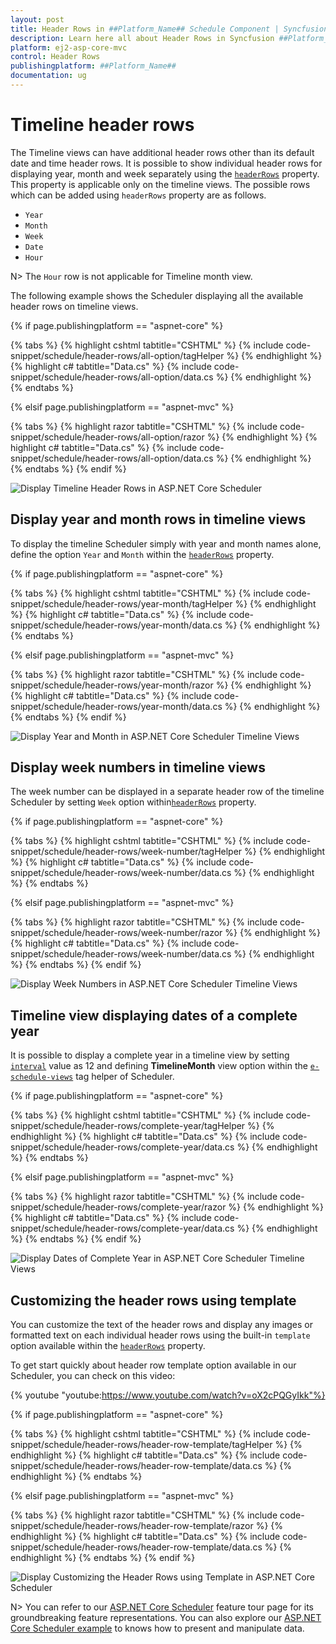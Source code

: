 ```yaml
---
layout: post
title: Header Rows in ##Platform_Name## Schedule Component | Syncfusion
description: Learn here all about Header Rows in Syncfusion ##Platform_Name## Schedule component of Syncfusion Essential JS 2 and more.
platform: ej2-asp-core-mvc
control: Header Rows
publishingplatform: ##Platform_Name##
documentation: ug
---
```



# Timeline header rows

The Timeline views can have additional header rows other than its default date and time header rows. It is possible to show individual header rows for displaying year, month and week separately using the [`headerRows`](https://help.syncfusion.com/cr/aspnetcore-js2/Syncfusion.EJ2.Schedule.Schedule.html#Syncfusion_EJ2_Schedule_Schedule_HeaderRows) property. This property is applicable only on the timeline views. The possible rows which can be added using `headerRows` property are as follows.

* `Year`
* `Month`
* `Week`
* `Date`
* `Hour`

N> The `Hour` row is not applicable for Timeline month view.

The following example shows the Scheduler displaying all the available header rows on timeline views.

{% if page.publishingplatform == "aspnet-core" %}

{% tabs %}
{% highlight cshtml tabtitle="CSHTML" %}
{% include code-snippet/schedule/header-rows/all-option/tagHelper %}
{% endhighlight %}
{% highlight c# tabtitle="Data.cs" %}
{% include code-snippet/schedule/header-rows/all-option/data.cs %}
{% endhighlight %}
{% endtabs %}

{% elsif page.publishingplatform == "aspnet-mvc" %}

{% tabs %}
{% highlight razor tabtitle="CSHTML" %}
{% include code-snippet/schedule/header-rows/all-option/razor %}
{% endhighlight %}
{% highlight c# tabtitle="Data.cs" %}
{% include code-snippet/schedule/header-rows/all-option/data.cs %}
{% endhighlight %}
{% endtabs %}
{% endif %}


![Display Timeline Header Rows in ASP.NET Core Scheduler](images/scheduler-header-default.png)

## Display year and month rows in timeline views

To display the timeline Scheduler simply with year and month names alone, define the option `Year` and `Month` within the [`headerRows`](https://help.syncfusion.com/cr/aspnetcore-js2/Syncfusion.EJ2.Schedule.Schedule.html#Syncfusion_EJ2_Schedule_Schedule_HeaderRows) property.

{% if page.publishingplatform == "aspnet-core" %}

{% tabs %}
{% highlight cshtml tabtitle="CSHTML" %}
{% include code-snippet/schedule/header-rows/year-month/tagHelper %}
{% endhighlight %}
{% highlight c# tabtitle="Data.cs" %}
{% include code-snippet/schedule/header-rows/year-month/data.cs %}
{% endhighlight %}
{% endtabs %}

{% elsif page.publishingplatform == "aspnet-mvc" %}

{% tabs %}
{% highlight razor tabtitle="CSHTML" %}
{% include code-snippet/schedule/header-rows/year-month/razor %}
{% endhighlight %}
{% highlight c# tabtitle="Data.cs" %}
{% include code-snippet/schedule/header-rows/year-month/data.cs %}
{% endhighlight %}
{% endtabs %}
{% endif %}


![Display Year and Month in ASP.NET Core Scheduler Timeline Views](images/scheduler-header-year-month.png)

## Display week numbers in timeline views

The week number can be displayed in a separate header row of the timeline Scheduler by setting `Week` option within[`headerRows`](https://help.syncfusion.com/cr/aspnetcore-js2/Syncfusion.EJ2.Schedule.Schedule.html#Syncfusion_EJ2_Schedule_Schedule_HeaderRows) property.

{% if page.publishingplatform == "aspnet-core" %}

{% tabs %}
{% highlight cshtml tabtitle="CSHTML" %}
{% include code-snippet/schedule/header-rows/week-number/tagHelper %}
{% endhighlight %}
{% highlight c# tabtitle="Data.cs" %}
{% include code-snippet/schedule/header-rows/week-number/data.cs %}
{% endhighlight %}
{% endtabs %}

{% elsif page.publishingplatform == "aspnet-mvc" %}

{% tabs %}
{% highlight razor tabtitle="CSHTML" %}
{% include code-snippet/schedule/header-rows/week-number/razor %}
{% endhighlight %}
{% highlight c# tabtitle="Data.cs" %}
{% include code-snippet/schedule/header-rows/week-number/data.cs %}
{% endhighlight %}
{% endtabs %}
{% endif %}


![Display Week Numbers in ASP.NET Core Scheduler Timeline Views](images/scheduler-header-week-number.png)

## Timeline view displaying dates of a complete year

It is possible to display a complete year in a timeline view by setting [`interval`](https://help.syncfusion.com/cr/aspnetcore-js2/Syncfusion.EJ2.Schedule.ScheduleTimeScale.html#Syncfusion_EJ2_Schedule_ScheduleTimeScale_Interval) value as 12 and defining **TimelineMonth** view option within the [`e-schedule-views`](https://help.syncfusion.com/cr/aspnetcore-js2/Syncfusion.EJ2.Schedule.Schedule.html#Syncfusion_EJ2_Schedule_Schedule_Views) tag helper of Scheduler.

{% if page.publishingplatform == "aspnet-core" %}

{% tabs %}
{% highlight cshtml tabtitle="CSHTML" %}
{% include code-snippet/schedule/header-rows/complete-year/tagHelper %}
{% endhighlight %}
{% highlight c# tabtitle="Data.cs" %}
{% include code-snippet/schedule/header-rows/complete-year/data.cs %}
{% endhighlight %}
{% endtabs %}

{% elsif page.publishingplatform == "aspnet-mvc" %}

{% tabs %}
{% highlight razor tabtitle="CSHTML" %}
{% include code-snippet/schedule/header-rows/complete-year/razor %}
{% endhighlight %}
{% highlight c# tabtitle="Data.cs" %}
{% include code-snippet/schedule/header-rows/complete-year/data.cs %}
{% endhighlight %}
{% endtabs %}
{% endif %}


![Display Dates of Complete Year in ASP.NET Core Scheduler Timeline Views](images/scheduler-header-date-complete-year.png)

## Customizing the header rows using template

You can customize the text of the header rows and display any images or formatted text on each individual header rows using the built-in `template` option available within the [`headerRows`](https://help.syncfusion.com/cr/aspnetcore-js2/Syncfusion.EJ2.Schedule.Schedule.html#Syncfusion_EJ2_Schedule_Schedule_HeaderRows) property.

To get start quickly about header row template option available in our Scheduler, you can check on this video:

{% youtube
"youtube:https://www.youtube.com/watch?v=oX2cPQGyIkk"%}

{% if page.publishingplatform == "aspnet-core" %}

{% tabs %}
{% highlight cshtml tabtitle="CSHTML" %}
{% include code-snippet/schedule/header-rows/header-row-template/tagHelper %}
{% endhighlight %}
{% highlight c# tabtitle="Data.cs" %}
{% include code-snippet/schedule/header-rows/header-row-template/data.cs %}
{% endhighlight %}
{% endtabs %}

{% elsif page.publishingplatform == "aspnet-mvc" %}

{% tabs %}
{% highlight razor tabtitle="CSHTML" %}
{% include code-snippet/schedule/header-rows/header-row-template/razor %}
{% endhighlight %}
{% highlight c# tabtitle="Data.cs" %}
{% include code-snippet/schedule/header-rows/header-row-template/data.cs %}
{% endhighlight %}
{% endtabs %}
{% endif %}


![Display Customizing the Header Rows using Template in ASP.NET Core Scheduler](images/scheduler-custom-header-template.png)

N> You can refer to our [ASP.NET Core Scheduler](https://www.syncfusion.com/aspnet-core-ui-controls/scheduler) feature tour page for its groundbreaking feature representations. You can also explore our [ASP.NET Core Scheduler example](https://ej2.syncfusion.com/aspnetcore/Schedule/Overview#/material) to knows how to present and manipulate data.
